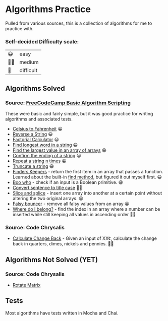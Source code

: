 # Algorithms Practice

Pulled from various sources, this is a collection of algorithms for me to practice with.

### Self-decided Difficulty scale:

|     |           |
| --- | --------- |
| 😀  | easy      |
| 👨‍🎓  | medium    |
| 🤬  | difficult |

## Algorithms Solved

### Source: [FreeCodeCamp Basic Algorithm Scripting](https://www.freecodecamp.org/learn/javascript-algorithms-and-data-structures/basic-algorithm-scripting/)

These were basic and fairly simple, but it was good practice for writing algorithms and associated tests.

- [Celsius to Fahrenheit](fcc-basic-algorithms/01/01-convert-celsius-to-fahrenheit.js) 😀
- [Reverse a String](fcc-basic-algorithms/02/02-reverse-a-string.js) 😀
- [Factorial Calculator](fcc-basic-algorithms/03/factorialize-a-number.js) 😀
- [Find longest word in a string](fcc-basic-algorithms/04-find-longest-word/index.js) 😀
- [Find the largest value in an array of arrays](fcc-basic-algorithms/05-find-largest-value-in-array-of-arrays/index.js) 😀
- [Confirm the ending of a string](fcc-basic-algorithms/06-confirm-ending/index.js) 😀
- [Repeat a string n times](fcc-basic-algorithms/07-repeat-a-string/index.js) 😀
- [Truncate a string](fcc-basic-algorithms/08-truncate-a-string/index.js) 😀
- [Finders Keepers](fcc-basic-algorithms/09-finders-keepers/index.js) - return the first item in an array that passes a function. Learned about the built-in [find method](https://developer.mozilla.org/en-US/docs/Web/JavaScript/Reference/Global_Objects/Array/find), but figured it out myself first. 😀
- [Boo who](fcc-basic-algorithms/10-boo-who/index.js) - check if an input is a Boolean primitive. 😀
- [Convert sentence to title case](fcc-basic-algorithms/11-title-case/index.js) 👨‍🎓
- [Slice and splice](fcc-basic-algorithms/12-slice-splice) - insert one array into another at a certain point without altering the two original arrays. 😀
- [Falsy bouncer](fcc-basic-algorithms/13-falsy-bouncer/index.js) - remove all falsy values from an array 😀
- [Where do I belong?](fcc-basic-algorithms/14-where-do-I-belong/index.js) - find the index in an array where a number can be inserted while still keeping all values in ascending order 👨‍🎓

### Source: Code Chrysalis

- [Calculate Change Back](code-chrysalis-algorithms/loose-change/loose-change.js) - Given an input of XX¢, calculate the change back in quarters, dimes, nickels and pennies. 👨‍🎓

## Algorithms Not Solved (YET)

### Source: Code Chrysalis

- [Rotate Matrix](code-chrysalis-algorithms/rotate-matrix/rotate-matrix.js)

## Tests

Most algorithms have tests written in Mocha and Chai.
